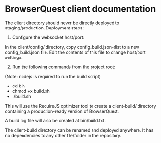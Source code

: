 BrowserQuest client documentation
=================================

The client directory should never be directly deployed to staging/production.
Deployment steps:

1) Configure the websocket host/port:

In the client/config/ directory, copy config_build.json-dist to a new
config_build.json file.
Edit the contents of this file to change host/port settings.

2) Run the following commands from the project root:

(Note: nodejs is required to run the build script)

* cd bin
* chmod +x build.sh
* ./build.sh

This will use the RequireJS optimizer tool to create a client-build/ directory
containing a production-ready version of BrowserQuest. 

A build log file will also be created at bin/build.txt.

The client-build directory can be renamed and deployed anywhere. It has no
dependencies to any other file/folder in the repository.
